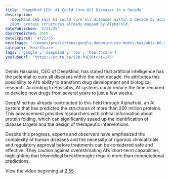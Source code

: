```yaml
---
title: 'DeepMind CEO: AI Could Cure All Diseases in a Decade'
description:
  'DeepMind CEO says AI could cure all diseases within a decade by accelerating drug discovery, with
  200M+ protein structures already mapped by AlphaFold.'
datePublished: '4/21/25'
daysPredicted: 3650
dateExpired: '4/21/35'
heroImage: '/images/predictions/google-deepmind-ceo-demis-hassabis-60-minutes.jpg'
category: 'Healthcare'
tags: ['google', 'deepmind', 'ceo', 'healthcare']
youTubeUrl: 'https://youtu.be/i2W-fHE96tc?t=175'
---
```


Demis Hassabis, CEO of DeepMind, has stated that artificial intelligence has the potential to cure
all diseases within the next decade. He attributes this possibility to AI’s ability to transform
drug development and biological research. According to Hassabis, AI systems could reduce the time
required to develop new drugs from several years to just a few weeks.

DeepMind has already contributed to this field through AlphaFold, an AI system that has predicted
the structures of more than 200 million proteins. This advancement provides researchers with
critical information about protein folding, which can significantly speed up the identification of
disease targets and the design of therapeutic interventions.

Despite this progress, experts and observers have emphasized the complexity of human diseases and
the necessity of rigorous clinical trials and regulatory approval before treatments can be
considered safe and effective. They caution against overestimating AI’s short-term capabilities,
highlighting that biomedical breakthroughs require more than computational predictions.

View the video beginning at [2:55](https://youtu.be/i2W-fHE96tc?t=175)
